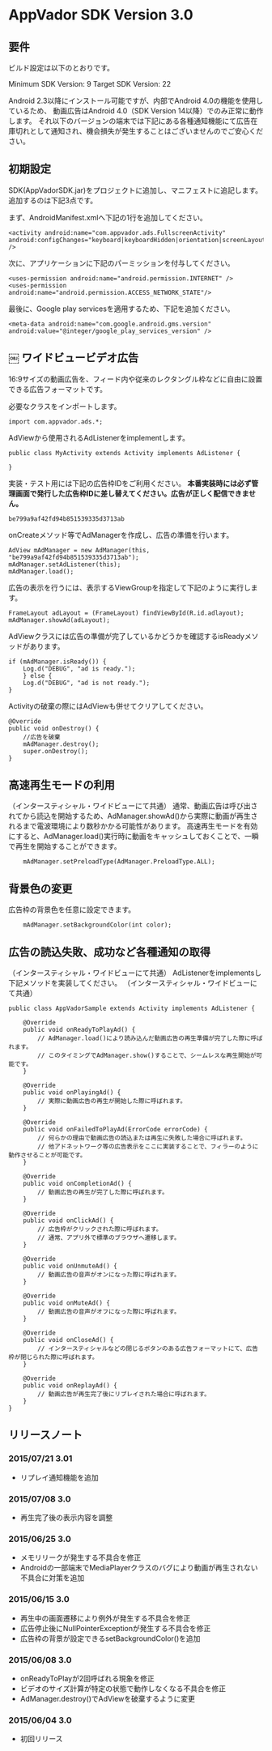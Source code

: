 AppVador SDK Version 3.0
========================

要件
----

ビルド設定は以下のとおりです。

Minimum SDK Version: 9
Target SDK Version: 22

Android 2.3以降にインストール可能ですが、内部でAndroid 4.0の機能を使用しているため、
動画広告はAndroid 4.0（SDK Version 14以降）でのみ正常に動作します。
それ以下のバージョンの端末では下記にある各種通知機能にて広告在庫切れとして通知され、機会損失が発生することはございませんのでご安心ください。

初期設定
--------

SDK(AppVadorSDK.jar)をプロジェクトに追加し、マニフェストに追記します。
追加するのは下記3点です。

まず、AndroidManifest.xmlへ下記の1行を追加してください。

    <activity android:name="com.appvador.ads.FullscreenActivity" android:configChanges="keyboard|keyboardHidden|orientation|screenLayout|uiMode|screenSize|smallestScreenSize" />

次に、アプリケーションに下記のパーミッションを付与してください。

    <uses-permission android:name="android.permission.INTERNET" />
    <uses-permission android:name="android.permission.ACCESS_NETWORK_STATE"/>

最後に、Google play servicesを適用するため、下記を追加ください。

    <meta-data android:name="com.google.android.gms.version" android:value="@integer/google_play_services_version" />

￼
ワイドビュービデオ広告
----------------------

16:9サイズの動画広告を、フィード内や従来のレクタングル枠などに自由に設置できる広告フォーマットです。

必要なクラスをインポートします。

    import com.appvador.ads.*;

AdViewから使用されるAdListenerをimplementします。

    public class MyActivity extends Activity implements AdListener {

    }

実装・テスト用には下記の広告枠IDをご利用ください。
**本番実装時には必ず管理画面で発行した広告枠IDに差し替えてください。広告が正しく配信できません。**

    be799a9af42fd94b851539335d3713ab

onCreateメソッド等でAdManagerを作成し、広告の準備を行います。

    AdView mAdManager = new AdManager(this, "be799a9af42fd94b851539335d3713ab");
    mAdManager.setAdListener(this);
    mAdManager.load();

広告の表示を行うには、表示するViewGroupを指定して下記のように実行します。

    FrameLayout adLayout = (FrameLayout) findViewById(R.id.adlayout);
    mAdManager.showAd(adLayout);

AdViewクラスには広告の準備が完了しているかどうかを確認するisReadyメソッドがあります。

    if (mAdManager.isReady()) {
        Log.d("DEBUG", "ad is ready.");
        } else {
        Log.d("DEBUG", "ad is not ready.");
    }

Activityの破棄の際にはAdViewも併せてクリアしてください。

    @Override
    public void onDestroy() {
        //広告を破棄
        mAdManager.destroy();
        super.onDestroy();
    }

<!--

インタースティシャル広告
-------------------------

16:9サイズの動画広告を全画面再生する広告フォーマットです。

AndroidManifest.xmlにアクティビティを追加してください。（既に追加してある場合は不要です）

    <activity android:name="com.appvador.ads.AdActivity" android:configChanges="keyboard|keyboardHidden|orientation|screenLayout|uiMode|screenSize|smallestScreenSize" />

必要なクラスをインポートします。

    import com.appvador.ads.*;

インタースティシャル広告から使用されるAdListenerをimplementします。

    public class MyActivity extends Activity implements AdListener {

    }

実装・テスト用には下記の広告枠IDをご利用ください。
**本番実装時には必ず管理画面で発行した広告枠IDに差し替えてください。広告が正しく配信できません。**

    be799a9af42fd94b851539335d3713ab

onCreateメソッド等でAdManagerを作成します。

    // init interstitial
    interstitial = new AdManager(this, "be799a9af42fd94b851539335d3713ab");
    interstitial.setPreloadType(AdManager.PreloadType.ALL);
    interstitial.setAdListener(this);
    interstitial.load();)

次のような実装で広告の表示を行うことができます。
表示タイミングは、画面遷移の途中、ゲーム終了時など、複数のタイミングで収益化が可能です。

    if (interstitial.isReady()) {
        interstitial.showInterstitial(self);
    }

-->

高速再生モードの利用
--------------------

（インタースティシャル・ワイドビューにて共通）
通常、動画広告は呼び出されてから読込を開始するため、AdManager.showAd()から実際に動画が再生されるまで電波環境により数秒かかる可能性があります。
高速再生モードを有効にすると、AdManager.load()実行時に動画をキャッシュしておくことで、一瞬で再生を開始することができます。

        mAdManager.setPreloadType(AdManager.PreloadType.ALL);

背景色の変更
--------------------

広告枠の背景色を任意に設定できます。

        mAdManager.setBackgroundColor(int color);



広告の読込失敗、成功など各種通知の取得
--------------------------------------

（インタースティシャル・ワイドビューにて共通）
AdListenerをimplementsし下記メソッドを実装してください。
（インタースティシャル・ワイドビューにて共通）

    public class AppVadorSample extends Activity implements AdListener {

        @Override
        public void onReadyToPlayAd() {
            // AdManager.load()により読み込んだ動画広告の再生準備が完了した際に呼ばれます。
            // このタイミングでAdManager.show()することで、シームレスな再生開始が可能です。
        }

        @Override
        public void onPlayingAd() {
            // 実際に動画広告の再生が開始した際に呼ばれます。
        }

        @Override
        public void onFailedToPlayAd(ErrorCode errorCode) {
            // 何らかの理由で動画広告の読込または再生に失敗した場合に呼ばれます。
            // 他アドネットワーク等の広告表示をここに実装することで、フィラーのように動作させることが可能です。
        }

        @Override
        public void onCompletionAd() {
            // 動画広告の再生が完了した際に呼ばれます。
        }

        @Override
        public void onClickAd() {
            // 広告枠がクリックされた際に呼ばれます。
            // 通常、アプリ外で標準のブラウザへ遷移します。
        }

        @Override
        public void onUnmuteAd() {
            // 動画広告の音声がオンになった際に呼ばれます。
        }

        @Override
        public void onMuteAd() {
            // 動画広告の音声がオフになった際に呼ばれます。
        }

        @Override
        public void onCloseAd() {
            // インタースティシャルなどの閉じるボタンのある広告フォーマットにて、広告枠が閉じられた際に呼ばれます。
        }

        @Override
        public void onReplayAd() {
            // 動画広告が再生完了後にリプレイされた場合に呼ばれます。
        }
    }

リリースノート
---------------

### 2015/07/21 3.01
- リプレイ通知機能を追加

### 2015/07/08 3.0
- 再生完了後の表示内容を調整

### 2015/06/25 3.0
- メモリリークが発生する不具合を修正
- Androidの一部端末でMediaPlayerクラスのバグにより動画が再生されない不具合に対策を追加

### 2015/06/15 3.0

- 再生中の画面遷移により例外が発生する不具合を修正
- 広告停止後にNullPointerExceptionが発生する不具合を修正
- 広告枠の背景が設定できるsetBackgroundColor()を追加

### 2015/06/08 3.0

- onReadyToPlayが2回呼ばれる現象を修正
- ビデオのサイズ計算が特定の状態で動作しなくなる不具合を修正
- AdManager.destroy()でAdViewを破棄するように変更

### 2015/06/04 3.0

- 初回リリース

